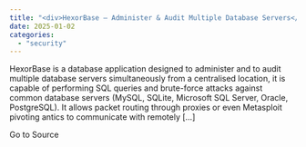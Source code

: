```yaml
---
title: "<div>HexorBase – Administer & Audit Multiple Database Servers</div>"
date: 2025-01-02
categories: 
  - "security"
---
```


HexorBase is a database application designed to administer and to audit multiple database servers simultaneously from a centralised location, it is capable of performing SQL queries and brute-force attacks against common database servers (MySQL, SQLite, Microsoft SQL Server, Oracle, PostgreSQL). It allows packet routing through proxies or even Metasploit pivoting antics to communicate with remotely \[…\]

Go to Source
